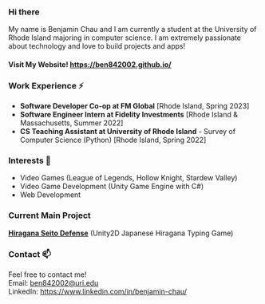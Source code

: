 ### Hi there

My name is Benjamin Chau and I am currently a student at the University of Rhode Island majoring in computer science. I am extremely passionate about technology and love to build projects and apps!

#### Visit My Website! https://ben842002.github.io/

### Work Experience ⚡
- <b>Software Developer Co-op at FM Global</b> [Rhode Island, Spring 2023]
- <b>Software Engineer Intern at Fidelity Investments</b> [Rhode Island & Massachusetts, Summer 2022]
- <b>CS Teaching Assistant at University of Rhode Island</b> - Survey of Computer Science (Python) [Rhode Island, Spring 2022]

### Interests 💬
- Video Games (League of Legends, Hollow Knight, Stardew Valley)
- Video Game Development (Unity Game Engine with C#)
- Web Development

### Current Main Project
**[Hiragana Seito Defense](https://github.com/ben842002/hiragana-seito-defense)** (Unity2D Japanese Hiragana Typing Game)

### Contact 📫
Feel free to contact me!  
Email: ben842002@uri.edu  
LinkedIn: https://www.linkedin.com/in/benjamin-chau/

<!--
Here are some ideas to get you started:

- 🔭 I’m currently working on ...
- 🌱 I’m currently learning ...
- 👯 I’m looking to collaborate on ...
- 🤔 I’m looking for help with ...
- 💬 Ask me about ...
- 📫 How to reach me: ...
- 😄 Pronouns: ...
- ⚡ Fun fact: ...
-->
